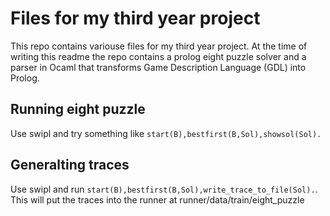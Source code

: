 # Files for my third year project
This repo contains variouse files for my third year project. At the time of writing this readme the repo contains a prolog eight puzzle solver and a parser  in Ocaml that transforms Game Description Language (GDL) into Prolog.
## Running eight puzzle
Use swipl and try something like ```start(B),bestfirst(B,Sol),showsol(Sol).```
## Generalting traces
Use swipl and run ```start(B),bestfirst(B,Sol),write_trace_to_file(Sol).```. This will put the traces into the runner at runner/data/train/eight_puzzle